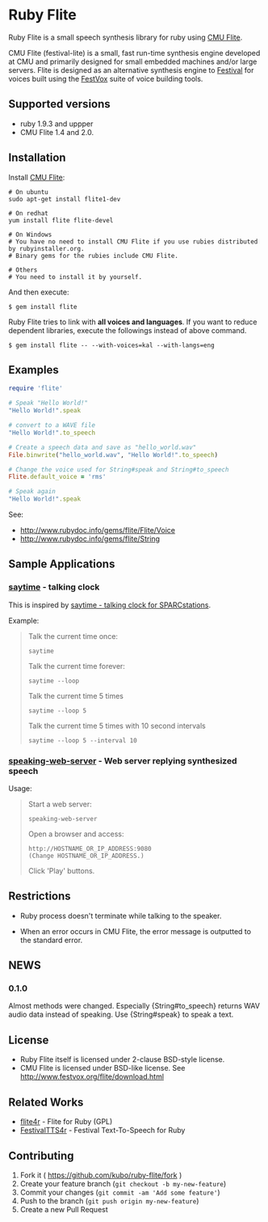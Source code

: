 # Ruby Flite

Ruby Flite is a small speech synthesis library for ruby using [CMU Flite](http://cmuflite.org).

CMU Flite (festival-lite) is a small, fast run-time synthesis engine developed
at CMU and primarily designed for small embedded machines and/or large
servers. Flite is designed as an alternative synthesis engine to [Festival](http://festvox.org/festival) for
voices built using the [FestVox](http://festvox.org/) suite of voice building tools. 

## Supported versions

* ruby 1.9.3 and uppper
* CMU Flite 1.4 and 2.0.

## Installation

Install [CMU Flite](http://cmuflite.org):

```shell
# On ubuntu
sudo apt-get install flite1-dev

# On redhat
yum install flite flite-devel

# On Windows
# You have no need to install CMU Flite if you use rubies distributed by rubyinstaller.org.
# Binary gems for the rubies include CMU Flite.

# Others
# You need to install it by yourself.
```

And then execute:

    $ gem install flite

Ruby Flite tries to link with **all voices and languages**.
If you want to reduce dependent libraries, execute the followings
instead of above command.

    $ gem install flite -- --with-voices=kal --with-langs=eng

## Examples

```ruby
require 'flite'

# Speak "Hello World!"
"Hello World!".speak

# convert to a WAVE file
"Hello World!".to_speech

# Create a speech data and save as "hello_world.wav"
File.binwrite("hello_world.wav", "Hello World!".to_speech)

# Change the voice used for String#speak and String#to_speech
Flite.default_voice = 'rms'

# Speak again
"Hello World!".speak
```

See:

* http://www.rubydoc.info/gems/flite/Flite/Voice
* http://www.rubydoc.info/gems/flite/String

## Sample Applications

### [saytime](https://github.com/kubo/ruby-flite/blob/master/bin/saytime) - talking clock

This is inspired by [saytime - talking clock for SPARCstations](http://acme.com/software/saytime/).

Example:

> Talk the current time once:
>
> ```shell
> saytime
> ```
>
> Talk the current time forever:
>
> ```shell
> saytime --loop
> ```
>
> Talk the current time 5 times
>
> ```shell
> saytime --loop 5
> ```
>
> Talk the current time 5 times with 10 second intervals
>
> ```shell
> saytime --loop 5 --interval 10
> ```

### [speaking-web-server](https://github.com/kubo/ruby-flite/blob/master/bin/speaking-web-server) - Web server replying synthesized speech

Usage:

> Start a web server:
> 
> ```shell
> speaking-web-server
> ```
>
> Open a browser and access:
>
>     http://HOSTNAME_OR_IP_ADDRESS:9080
>     (Change HOSTNAME_OR_IP_ADDRESS.)
>
> Click 'Play' buttons.

## Restrictions

* Ruby process doesn't terminate while talking to the speaker.

* When an error occurs in CMU Flite, the error message is outputted to
  the standard error.

## NEWS

### 0.1.0

Almost methods were changed. Especially {String#to_speech} returns WAV
audio data instead of speaking. Use {String#speak} to speak a text.

## License

* Ruby Flite itself is licensed under 2-clause BSD-style license.
* CMU Flite is licensed under BSD-like license.
  See http://www.festvox.org/flite/download.html

## Related Works

* [flite4r](http://www.rubydoc.info/gems/flite4r/) - Flite for Ruby (GPL)
* [FestivalTTS4r](https://github.com/spejman/festivaltts4r) - Festival Text-To-Speech for Ruby
 
## Contributing

1. Fork it ( https://github.com/kubo/ruby-flite/fork )
2. Create your feature branch (`git checkout -b my-new-feature`)
3. Commit your changes (`git commit -am 'Add some feature'`)
4. Push to the branch (`git push origin my-new-feature`)
5. Create a new Pull Request
